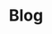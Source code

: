 ---
layout: post-index
title: Blog
excerpt: "Blog posts"
image:
  feature: texture-feature-02.jpg
  credit: Texture Lovers
  creditlink: http://texturelovers.com
---